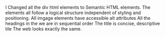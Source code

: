 I Changed all the div html elements to Semantic HTML elements.
The elements all follow a logical structure independent of styling and positioning.
All imgage elements have accessible alt attributes
All the headings in the we are in sequential order
The title is concise, descriptive tile
The web looks exactly the same.